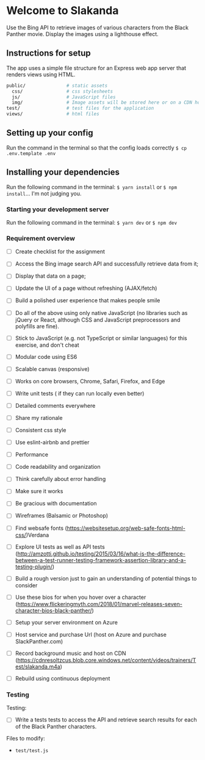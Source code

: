 # Welcome to Slakanda

Use the Bing API to retrieve images of various characters from the Black Panther movie. Display the images using a lighthouse effect.

## Instructions for setup

The app uses a simple file structure for an Express web app server that renders views using HTML.

```sh
public/               # static assets
  css/                # css stylesheets
  js/                 # JavaScript files
  img/                # Image assets will be stored here or on a CDN hosted on Azure
test/                 # test files for the application
views/                # html files
```

## Setting up your config

Run the command in the terminal so that the config loads correctly
`$ cp .env.template .env`

## Installing your dependencies

Run the following command in the terminal:
`$ yarn install` or `$ npm install`... I'm not judging you.

### Starting your development server

Run the following command in the terminal:
`$ yarn dev` or `$ npm dev`

### Requirement overview

* [ ] Create checklist for the assignment
* [ ] Access the Bing image search API and successfully retrieve data from it;
* [ ] Display that data on a page;
* [ ] Update the UI of a page without refreshing (AJAX/fetch)
* [ ] Build a polished user experience that makes people smile
* [ ] Do all of the above using only native JavaScript (no libraries such as jQuery or React, although CSS and JavaScript preprocessors and polyfills are fine).
* [ ] Stick to JavaScript (e.g. not TypeScript or similar languages) for this exercise, and don't cheat
* [ ] Modular code using ES6
* [ ] Scalable canvas (responsive)
* [ ] Works on core browsers, Chrome, Safari, Firefox, and Edge
* [ ] Write unit tests ( if they can run locally even better)
* [ ] Detailed comments everywhere
* [ ] Share my rationale
* [ ] Consistent css style
* [ ] Use eslint-airbnb and prettier
* [ ] Performance
* [ ] Code readability and organization
* [ ] Think carefully about error handling
* [ ] Make sure it works
* [ ] Be gracious with documentation

* [ ] Wireframes (Balsamic or Photoshop)
* [ ] Find websafe fonts (https://websitesetup.org/web-safe-fonts-html-css/)Verdana
* [ ] Explore UI tests as well as API tests (http://amzotti.github.io/testing/2015/03/16/what-is-the-difference-between-a-test-runner-testing-framework-assertion-library-and-a-testing-plugin/)
* [ ] Build a rough version just to gain an understanding of potential things to consider
* [ ] Use these bios for when you hover over a character (https://www.flickeringmyth.com/2018/01/marvel-releases-seven-character-bios-black-panther/)
* [ ] Setup your server environment on Azure
* [ ] Host service and purchase Url (host on Azure and purchase SlackPanther.com)
* [ ] Record background music and host on CDN (https://cdnresoltzcus.blob.core.windows.net/content/videos/trainers/Test/slakanda.m4a)
* [ ] Rebuild using continuous deployment

### Testing

Testing:

* [ ] Write a tests tests to access the API and retrieve search results for each of the Black Panther characters.

Files to modify:

* `test/test.js`
